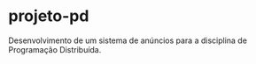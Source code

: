 projeto-pd
==========

Desenvolvimento de um sistema de anúncios para a disciplina de Programação Distribuída.
